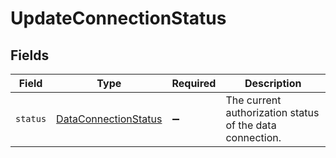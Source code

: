 # UpdateConnectionStatus


## Fields

| Field                                                               | Type                                                                | Required                                                            | Description                                                         |
| ------------------------------------------------------------------- | ------------------------------------------------------------------- | ------------------------------------------------------------------- | ------------------------------------------------------------------- |
| `status`                                                            | [DataConnectionStatus](../../models/shared/DataConnectionStatus.md) | :heavy_minus_sign:                                                  | The current authorization status of the data connection.            |